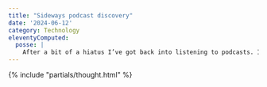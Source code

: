 ```yaml
---
title: "Sideways podcast discovery"
date: '2024-06-12'
category: Technology
eleventyComputed:
  posse: |
    After a bit of a hiatus I’ve got back into listening to podcasts. I’m using an old iPhone 4s as a dedicated device for audio brain food which offers me zero notification distraction. I’m also using @adactio’s https://huffduffer.com/ which allows me to subscribe to my chosen feed of podcasts via RSS. What I like most about Huffduffer is that I discover content from other users where I wouldn’t necessarily be looking. It’s a constant delight!
---
```


{% include "partials/thought.html" %}
